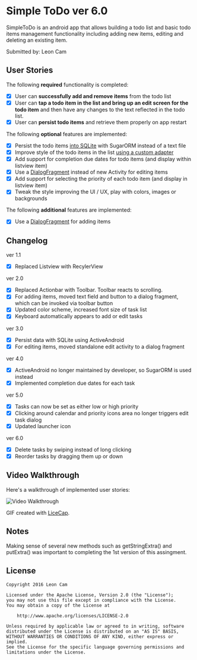 # Simple ToDo ver 6.0

SimpleToDo is an android app that allows building a todo list and basic todo items management functionality including adding new items, editing and deleting an existing item.

Submitted by: Leon Cam

## User Stories

The following **required** functionality is completed:

* [x] User can **successfully add and remove items** from the todo list
* [x] User can **tap a todo item in the list and bring up an edit screen for the todo item** and then have any changes to the text reflected in the todo list.
* [x] User can **persist todo items** and retrieve them properly on app restart

The following **optional** features are implemented:

* [x] Persist the todo items [into SQLite](http://guides.codepath.com/android/Persisting-Data-to-the-Device#sqlite) with SugarORM instead of a text file
* [x] Improve style of the todo items in the list [using a custom adapter](http://guides.codepath.com/android/Using-an-ArrayAdapter-with-ListView)
* [x] Add support for completion due dates for todo items (and display within listview item)
* [x] Use a [DialogFragment](http://guides.codepath.com/android/Using-DialogFragment) instead of new Activity for editing items
* [x] Add support for selecting the priority of each todo item (and display in listview item)
* [x] Tweak the style improving the UI / UX, play with colors, images or backgrounds

The following **additional** features are implemented:

* [x] Use a [DialogFragment](http://guides.codepath.com/android/Using-DialogFragment) for adding items

## Changelog

ver 1.1
* [x] Replaced Listview with RecylerView

ver 2.0
* [x] Replaced Actionbar with Toolbar.  Toolbar reacts to scrolling.
* [x] For adding items, moved text field and button to a dialog fragment, which can be invoked via toolbar button
* [x] Updated color scheme, increased font size of task list
* [x] Keyboard automatically appears to add or edit tasks

ver 3.0
* [x] Persist data with SQLite using ActiveAndroid
* [x] For editing items, moved standalone edit activity to a dialog fragment

ver 4.0
* [x] ActiveAndroid no longer maintained by developer, so SugarORM is used instead
* [x] Implemented completion due dates for each task

ver 5.0
* [x] Tasks can now be set as either low or high priority
* [x] Clicking around calendar and priority icons area no longer triggers edit task dialog
* [x] Updated launcher icon

ver 6.0
* [x] Delete tasks by swiping instead of long clicking
* [x] Reorder tasks by dragging them up or down

## Video Walkthrough 

Here's a walkthrough of implemented user stories:

<img src='http://i.imgur.com/m3Es138.gif' title='Video Walkthrough' width='' alt='Video Walkthrough' />

GIF created with [LiceCap](http://www.cockos.com/licecap/).

## Notes

Making sense of several new methods such as getStringExtra() and putExtra() was important to completing the 1st version of this assingment.

## License

    Copyright 2016 Leon Cam

    Licensed under the Apache License, Version 2.0 (the "License");
    you may not use this file except in compliance with the License.
    You may obtain a copy of the License at

        http://www.apache.org/licenses/LICENSE-2.0

    Unless required by applicable law or agreed to in writing, software
    distributed under the License is distributed on an "AS IS" BASIS,
    WITHOUT WARRANTIES OR CONDITIONS OF ANY KIND, either express or implied.
    See the License for the specific language governing permissions and
    limitations under the License.
